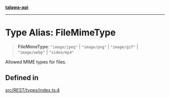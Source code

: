 [**talawa-api**](../../../README.md)

***

# Type Alias: FileMimeType

> **FileMimeType**: `"image/jpeg"` \| `"image/png"` \| `"image/gif"` \| `"image/webp"` \| `"video/mp4"`

Allowed MIME types for files.

## Defined in

[src/REST/types/index.ts:4](https://github.com/Suyash878/talawa-api/blob/b5a9d8b4a1ea678a3d6f5b710b3721f91a3052fc/src/REST/types/index.ts#L4)
